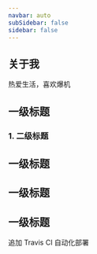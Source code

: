 ```yaml
---
navbar: auto
subSidebar: false
sidebar: false
---
```

## 关于我
热爱生活，喜欢爆机

## 一级标题

### 1. 二级标题
## 一级标题
## 一级标题
## 一级标题

追加 Travis CI 自动化部署

